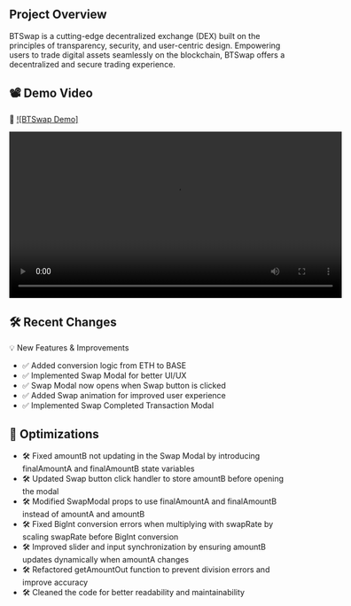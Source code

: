 ## Project Overview

BTSwap is a cutting-edge decentralized exchange (DEX) built on the principles of transparency, security, and user-centric design. Empowering users to trade digital assets seamlessly on the blockchain, BTSwap offers a decentralized and secure trading experience.

## 📽️ Demo Video

🔗 [![BTSwap Demo]](https://www.loom.com/share/df83dfb0258643b898e46c6ab5f35b6f?sid=901e6473-ac3b-4293-941e-3099bdf30130)

<video width="600" controls>
  <source src="baseSwapVideo.mp4" type="video/mp4">
  Your browser does not support the video tag.
</video>

## 🛠️ Recent Changes

💡 New Features & Improvements

- ✅ Added conversion logic from ETH to BASE
- ✅ Implemented Swap Modal for better UI/UX
- ✅ Swap Modal now opens when Swap button is clicked
- ✅ Added Swap animation for improved user experience
- ✅ Implemented Swap Completed Transaction Modal

## 🐞 Optimizations

- 🛠 Fixed amountB not updating in the Swap Modal by introducing finalAmountA and finalAmountB state variables
- 🛠 Updated Swap button click handler to store amountB before opening the modal
- 🛠 Modified SwapModal props to use finalAmountA and finalAmountB instead of amountA and amountB
- 🛠 Fixed BigInt conversion errors when multiplying with swapRate by scaling swapRate before BigInt conversion
- 🛠 Improved slider and input synchronization by ensuring amountB updates dynamically when amountA changes
- 🛠 Refactored getAmountOut function to prevent division errors and improve accuracy
- 🛠 Cleaned the code for better readability and maintainability

